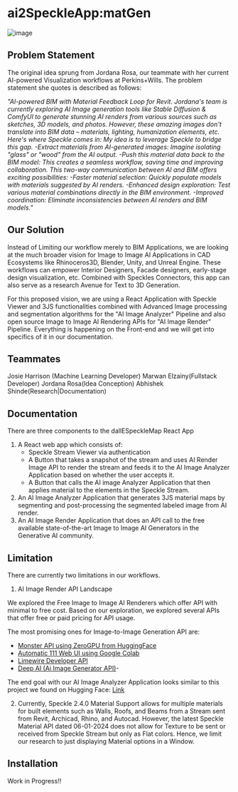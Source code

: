 # ai2SpeckleApp:matGen

![image](https://drive.google.com/uc?export=view&id=1TkPfhH8Ezakmusfvw7jpmoNrdYTvA9pq)

## Problem Statement

The original idea sprung from Jordana Rosa, our teammate with her current AI-powered Visualization workflows at Perkins+Wills. The problem statement she quotes is described as follows:

*"AI-powered BIM with Material Feedback Loop for Revit. Jordana's team is currently exploring AI Image generation tools like  Stable Diffusion & ComfyUI to generate stunning AI renders from various sources such as sketches, 3D models, and photos. However, these amazing images don't translate into BIM data – materials, lighting, humanization elements, etc. Here's where Speckle comes in: My idea is to leverage Speckle to bridge this gap. -Extract materials from AI-generated images: Imagine isolating "glass" or "wood" from the AI output. -Push this material data back to the BIM model: This creates a seamless workflow, saving time and improving collaboration. This two-way communication between AI and BIM offers exciting possibilities: -Faster material selection: Quickly populate models with materials suggested by AI renders. -Enhanced design exploration: Test various material combinations directly in the BIM environment. -Improved coordination: Eliminate inconsistencies between AI renders and BIM models."*

## Our Solution

Instead of Limiting our workflow merely to BIM Applications, we are looking at the much broader vision for Image to Image AI Applications in CAD Ecosystems like Rhinoceros3D, Blender, Unity, and Unreal Engine. These workflows can empower Interior Designers, Facade designers, early-stage design visualization, etc. Combined with Speckles Connectors, this app can also serve as a research Avenue for Text to 3D Generation. 

For this proposed vision, we are using a React Application with Speckle Viewer and 3JS functionalities combined with Advanced Image processing and segmentation algorithms for the "AI Image Analyzer" Pipeline and also open source Image to Image AI Rendering APIs for "AI Image Render" Pipeline. Everything is happening on the Front-end and we will get into specifics of it in our documentation. 

## Teammates

Josie Harrison (Machine Learning Developer)
Marwan Elzainy(Fullstack Developer)
Jordana Rosa(Idea Conception)
Abhishek Shinde(Research|Documentation)

## Documentation

There are three components to the dallESpeckleMap React App

1. A React web app which consists of:
   - Speckle Stream Viewer via authentication
   - A Button that takes a snapshot of the stream and uses AI Render Image API to render the stream and feeds it to the AI Image Analyzer Application based on whether the user accepts it.
   - A Button that calls the AI image Analyzer Application that then applies material to the elements in the Speckle Stream.
2. An AI Image Analyzer Application that generates 3JS material maps by segmenting and post-processing the segmented labeled image from AI render.
3. An AI Image Render Application that does an API call to the free available state-of-the-art Image to Image AI Generators in the Generative AI community.

## Limitation

There are currently two limitations in our workflows.

1. AI Image Render API Landscape

We explored the Free Image to Image AI Renderers which offer API with minimal to free cost. Based on our exploration, we explored several APIs that offer free or paid pricing for API usage.

The most promising ones for Image-to-Image Generation API are:

- [Monster API using ZeroGPU from HuggingFace](https://developer.monsterapi.ai/reference/post_generate-img2img)
- [Automatic 111 Web UI using Google Colab](https://github.com/AUTOMATIC1111/stable-diffusion-webui)
- [Limewire Developer API](https://developer.limewire.com/image-to-image)
- [Deep AI (Ai Image Generator API)](https://deepai.org/docs)-

The end goal with our AI Image Analyzer Application looks similar to this project we found on Hugging Face: [Link ](https://huggingface.co/spaces/MykolaL/StableDesign)

2. Currently, Speckle 2.4.0 Material Support allows for multiple materials for built elements such as Walls, Roofs, and Beams from a Stream sent from Revit, Archicad, Rhino, and Autocad.
   However, the latest Speckle Material API dated 06-01-2024 does not allow for Texture to be sent or received from Speckle Stream but only as Flat colors. Hence, we limit our research to
   just displaying Material options in a Window.

## Installation

Work in Progress!!

